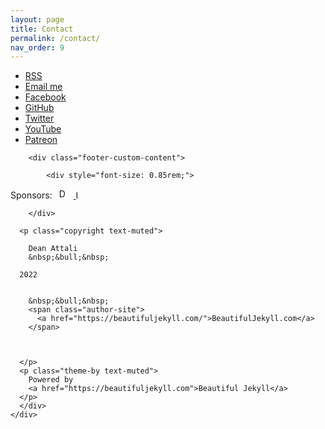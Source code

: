 ```yaml
---
layout: page
title: Contact
permalink: /contact/
nav_order: 9
---
```

<html lang="en">
<head>
    <meta charset="UTF-8">
    <meta http-equiv="X-UA-Compatible" content="IE=edge">
    <meta name="viewport" content="width=device-width, initial-scale=1.0">
    <title>Contact Details</title>
</head>
<body>
</body>
</html>

  <footer>
  <div class="container-md beautiful-jekyll-footer">
    <div class="row">
      <div class="col-xl-8 offset-xl-2 col-lg-10 offset-lg-1">
      <ul class="list-inline text-center footer-links"><li class="list-inline-item">
    <a href="/feed.xml" title="RSS">
      <span class="fa-stack fa-lg" aria-hidden="true">
        <i class="fas fa-circle fa-stack-2x"></i>
        <i class="fas fa-rss fa-stack-1x fa-inverse"></i>
      </span>
      <span class="sr-only">RSS</span>
    </a>
  </li><li class="list-inline-item">
    <a href="mailto:daattali@gmail.com" title="Email me">
      <span class="fa-stack fa-lg" aria-hidden="true">
        <i class="fas fa-circle fa-stack-2x"></i>
        <i class="fas fa-envelope fa-stack-1x fa-inverse"></i>
      </span>
      <span class="sr-only">Email me</span>
   </a>
  </li><li class="list-inline-item">
    <a href="https://www.facebook.com/deanattali" title="Facebook">
      <span class="fa-stack fa-lg" aria-hidden="true">
        <i class="fas fa-circle fa-stack-2x"></i>
        <i class="fab fa-facebook fa-stack-1x fa-inverse"></i>
      </span>
      <span class="sr-only">Facebook</span>
   </a>
  </li><li class="list-inline-item">
    <a href="https://github.com/daattali" title="GitHub">
      <span class="fa-stack fa-lg" aria-hidden="true">
        <i class="fas fa-circle fa-stack-2x"></i>
        <i class="fab fa-github fa-stack-1x fa-inverse"></i>
      </span>
      <span class="sr-only">GitHub</span>
   </a>
  </li><li class="list-inline-item">
    <a href="https://twitter.com/daattali" title="Twitter">
      <span class="fa-stack fa-lg" aria-hidden="true">
        <i class="fas fa-circle fa-stack-2x"></i>
        <i class="fab fa-twitter fa-stack-1x fa-inverse"></i>
      </span>
      <span class="sr-only">Twitter</span>
   </a>
  </li><li class="list-inline-item">
    <a href="https://www.youtube.com/c/daattali" title="YouTube">
      <span class="fa-stack fa-lg" aria-hidden="true">
        <i class="fas fa-circle fa-stack-2x"></i>
        <i class="fab fa-youtube fa-stack-1x fa-inverse"></i>
      </span>
      <span class="sr-only">YouTube</span>
   </a>
  </li><li class="list-inline-item">
    <a href="https://patreon.com/DeanAttali" title="Patreon">
      <span class="fa-stack fa-lg" aria-hidden="true">
        <i class="fas fa-circle fa-stack-2x"></i>
        <i class="fab fa-patreon fa-stack-1x fa-inverse"></i>
      </span>
      <span class="sr-only">Patreon</span>
    </a>
  </li></ul>

      
        <div class="footer-custom-content">
          
            <div style="font-size: 0.85rem;">
  Sponsors:
  <a href="https://dofollow.co.uk">
    <img src="/assets/img/dofollow.svg" style="height: 1rem; filter: grayscale(0.8); margin: 0 7px;" alt="Do Follow" />
  </a>
  <a href="https://www.loadview-testing.com/products/jmeter-load-testing/">
    <img src="/assets/img/loadview.png" style="height: 0.8rem; filter: grayscale(0.8); margin-top: -5px" alt="LoadView" />
  </a>
</div>

          
        </div>
      
      <p class="copyright text-muted">
      
        Dean Attali
        &nbsp;&bull;&nbsp;
      
      2022

      
        &nbsp;&bull;&nbsp;
        <span class="author-site">
          <a href="https://beautifuljekyll.com/">BeautifulJekyll.com</a>
        </span>
      

      
      </p>
      <p class="theme-by text-muted">
        Powered by
        <a href="https://beautifuljekyll.com">Beautiful Jekyll</a>
      </p>
      </div>
    </div>
  </div>
</footer>
